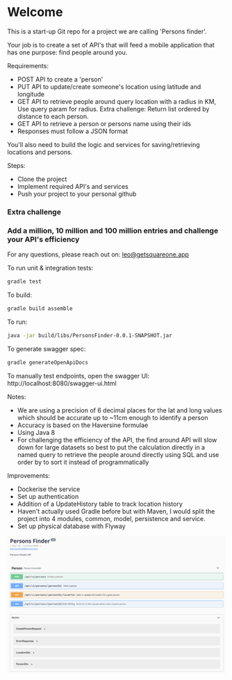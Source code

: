# Welcome

This is a start-up Git repo for a project we are calling 'Persons finder'.

Your job is to create a set of API's that will feed a mobile application that has one purpose: find people around you.

Requirements:
- POST API to create a 'person'
- PUT API to update/create someone's location using latitude and longitude
- GET API to retrieve people around query location with a radius in KM, Use query param for radius. Extra challenge: Return list ordered by distance to each person.
- GET API to retrieve a person or persons name using their ids
- Responses must follow a JSON format

You'll also need to build the logic and services for saving/retrieving locations and persons.

Steps:
- Clone the project
- Implement required API's and services
- Push your project to your personal github


### Extra challenge
### Add a million, 10 million and 100 million entries and challenge your API's efficiency 

For any questions, please reach out on: leo@getsquareone.app

To run unit & integration tests:
```sh
gradle test
```

To build:
```sh
gradle build assemble
```

To run:
```sh
java -jar build/libs/PersonsFinder-0.0.1-SNAPSHOT.jar
```

To generate swagger spec:
```sh
gradle generateOpenApiDocs
```

To manually test endpoints, open the swagger UI: http://localhost:8080/swagger-ui.html

Notes:
- We are using a precision of 6 decimal places for the lat and long values which should be accurate up to ~11cm enough to identify a person
- Accuracy is based on the Haversine formulae
- Using Java 8
- For challenging the efficiency of the API, the find around API will slow down for large datasets so best to put the calculation directly in a named query to retrieve the people around directly using SQL and use order by to sort it instead of programmatically 

Improvements:
- Dockerise the service
- Set up authentication
- Addition of a UpdateHistory table to track location history
- Haven't actually used Gradle before but with Maven, I would split the project into 4 modules, common, model, persistence and service.
- Set up physical database with Flyway

![endpoints.png](endpoints.png "Endpoints")